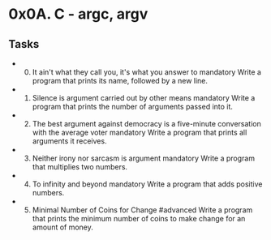 # 0x0A. C - argc, argv

## Tasks

* 0. It ain't what they call you, it's what you answer to
mandatory
Write a program that prints its name, followed by a new line.
* 1. Silence is argument carried out by other means
mandatory
Write a program that prints the number of arguments passed into it.
* 2. The best argument against democracy is a five-minute conversation with the average voter
mandatory
Write a program that prints all arguments it receives.
* 3. Neither irony nor sarcasm is argument
mandatory
Write a program that multiplies two numbers.
* 4. To infinity and beyond
mandatory
Write a program that adds positive numbers.
* 5. Minimal Number of Coins for Change
#advanced
Write a program that prints the minimum number of coins to make change for an amount of money.
